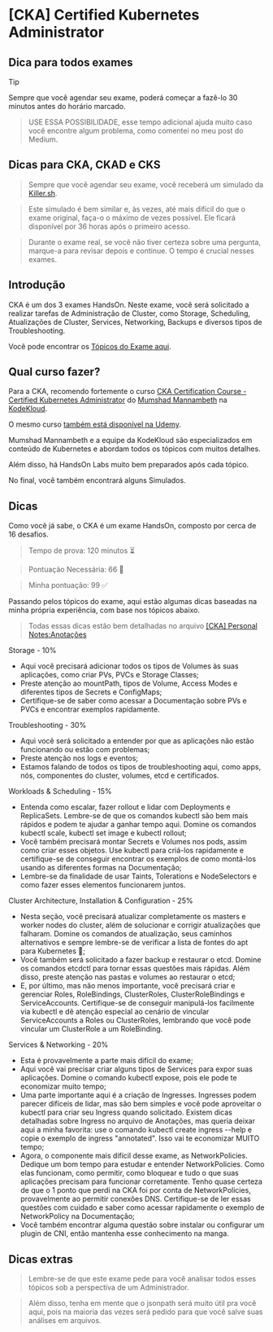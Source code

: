 # [CKA] Certified Kubernetes Administrator

## Dica para todos exames
> [!TIP] 
> Sempre que você agendar seu exame, poderá começar a fazê-lo 30 minutos antes do horário marcado.

> USE ESSA POSSIBILIDADE, esse tempo adicional ajuda muito caso você encontre algum problema, como comentei no meu post do Medium.

## Dicas para CKA, CKAD e CKS
> Sempre que você agendar seu exame, você receberá um simulado da [Killer.sh](https://killer.sh/). 

> Este simulado é bem similar e, às vezes, até mais difícil do que o exame original, faça-o o máximo de vezes possível. Ele ficará disponível por 36 horas após o primeiro acesso.

> Durante o exame real, se você não tiver certeza sobre uma pergunta, marque-a para revisar depois e continue. O tempo é crucial nesses exames.

## Introdução

CKA é um dos 3 exames HandsOn. Neste exame, você será solicitado a realizar tarefas de Administração de Cluster, como Storage, Scheduling, Atualizações de Cluster, Services, Networking, Backups e diversos tipos de Troubleshooting.

Você pode encontrar os [Tópicos do Exame aqui](https://training.linuxfoundation.org/certification/certified-kubernetes-administrator-cka/).


## Qual curso fazer?
Para a CKA, recomendo fortemente o curso [CKA Certification Course - Certified Kubernetes Administrator](https://learn.kodekloud.com/user/courses/cka-certification-course-certified-kubernetes-administrator) do [Mumshad Mannambeth](https://www.linkedin.com/in/mmumshad/) na [KodeKloud](https://learn.kodekloud.com/).

O mesmo curso [também está disponível na Udemy](https://www.udemy.com/course/certified-kubernetes-administrator-with-practice-tests).

Mumshad Mannambeth e a equipe da KodeKloud são especializados em conteúdo de Kubernetes e abordam todos os tópicos com muitos detalhes.

Além disso, há HandsOn Labs muito bem preparados após cada tópico.

No final, você também encontrará alguns Simulados.

## Dicas
Como você já sabe, o CKA é um exame HandsOn, composto por cerca de 16 desafios.

>Tempo de prova: 120 minutos ⏳

>Pontuação Necessária: 66 🎯

>Minha pontuação: 99 ✅

Passando pelos tópicos do exame, aqui estão algumas dicas baseadas na minha própria experiência, com base nos tópicos abaixo. 

>Todas essas dicas estão bem detalhadas no arquivo [[CKA] Personal Notes:Anotações](./[CKA]%20Personal%20notes:Anotações.pdf)

Storage - 10%
* Aqui você precisará adicionar todos os tipos de Volumes às suas aplicações, como criar PVs, PVCs e Storage Classes;
* Preste atenção ao mountPath, tipos de Volume, Access Modes e diferentes tipos de Secrets e ConfigMaps;
* Certifique-se de saber como acessar a Documentação sobre PVs e PVCs e encontrar exemplos rapidamente.

Troubleshooting - 30%
* Aqui você será solicitado a entender por que as aplicações não estão funcionando ou estão com problemas;
* Preste atenção nos logs e eventos;
* Estamos falando de todos os tipos de troubleshooting aqui, como apps, nós, componentes do cluster, volumes, etcd e certificados.

Workloads & Scheduling - 15%
* Entenda como escalar, fazer rollout e lidar com Deployments e ReplicaSets. Lembre-se de que os comandos kubectl são bem mais rápidos e podem te ajudar a ganhar tempo aqui. Domine os comandos kubectl scale, kubectl set image e kubectl rollout;
* Você também precisará montar Secrets e Volumes nos pods, assim como criar esses objetos. Use kubectl para criá-los rapidamente e certifique-se de conseguir encontrar os exemplos de como montá-los usando as diferentes formas na Documentação;
* Lembre-se da finalidade de usar Taints, Tolerations e NodeSelectors e como fazer esses elementos funcionarem juntos.

Cluster Architecture, Installation & Configuration - 25%
* Nesta seção, você precisará atualizar completamente os masters e worker nodes do cluster, além de solucionar e corrigir atualizações que falharam. Domine os comandos de atualização, seus caminhos alternativos e sempre lembre-se de verificar a lista de fontes do apt para Kubernetes 🙂;
* Você também será solicitado a fazer backup e restaurar o etcd. Domine os comandos etcdctl para tornar essas questões mais rápidas. Além disso, preste atenção nas pastas e volumes ao restaurar o etcd;
* E, por último, mas não menos importante, você precisará criar e gerenciar Roles, RoleBindings, ClusterRoles, ClusterRoleBindings e ServiceAccounts. Certifique-se de conseguir manipulá-los facilmente via kubectl e dê atenção especial ao cenário de vincular ServiceAccounts a Roles ou ClusterRoles, lembrando que você pode vincular um ClusterRole a um RoleBinding.

Services & Networking - 20%
* Esta é provavelmente a parte mais difícil do exame;
* Aqui você vai precisar criar alguns tipos de Services para expor suas aplicações. Domine o comando kubectl expose, pois ele pode te economizar muito tempo;
* Uma parte importante aqui é a criação de Ingresses. Ingresses podem parecer difíceis de lidar, mas são bem simples e você pode aproveitar o kubectl para criar seu Ingress quando solicitado. Existem dicas detalhadas sobre Ingress no arquivo de Anotações, mas queria deixar aqui a minha favorita: use o comando kubectl create ingress --help e copie o exemplo de ingress "annotated". Isso vai te economizar MUITO tempo;
* Agora, o componente mais difícil desse exame, as NetworkPolicies. Dedique um bom tempo para estudar e entender NetworkPolicies. Como elas funcionam, como permitir, como bloquear e tudo o que suas aplicações precisam para funcionar corretamente. Tenho quase certeza de que o 1 ponto que perdi na CKA foi por conta de NetworkPolicies, provavelmente ao permitir conexões DNS. Certifique-se de ler essas questões com cuidado e saber como acessar rapidamente o exemplo de NetworkPolicy na Documentação;
* Você também encontrar alguma questão sobre instalar ou configurar um plugin de CNI, então mantenha esse conhecimento na manga.

## Dicas extras

> Lembre-se de que este exame pede para você analisar todos esses tópicos sob a perspectiva de um Administrador.

> Além disso, tenha em mente que o jsonpath será muito útil pra você aqui, pois na maioria das vezes será pedido para que você salve suas análises em arquivos.